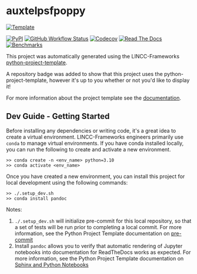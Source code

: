 
# auxtelpsfpoppy

[![Template](https://img.shields.io/badge/Template-LINCC%20Frameworks%20Python%20Project%20Template-brightgreen)](https://lincc-ppt.readthedocs.io/en/latest/)

[![PyPI](https://img.shields.io/pypi/v/auxtelpsfpoppy?color=blue&logo=pypi&logoColor=white)](https://pypi.org/project/auxtelpsfpoppy/)
[![GitHub Workflow Status](https://img.shields.io/github/actions/workflow/status/LSSTDESC/auxtelpsfpoppy/smoke-test.yml)](https://github.com/LSSTDESC/auxtelpsfpoppy/actions/workflows/smoke-test.yml)
[![Codecov](https://codecov.io/gh/LSSTDESC/auxtelpsfpoppy/branch/main/graph/badge.svg)](https://codecov.io/gh/LSSTDESC/auxtelpsfpoppy)
[![Read The Docs](https://img.shields.io/readthedocs/auxtelpsfpoppy)](https://auxtelpsfpoppy.readthedocs.io/)
[![Benchmarks](https://img.shields.io/github/actions/workflow/status/LSSTDESC/auxtelpsfpoppy/asv-main.yml?label=benchmarks)](https://LSSTDESC.github.io/auxtelpsfpoppy/)

This project was automatically generated using the LINCC-Frameworks 
[python-project-template](https://github.com/lincc-frameworks/python-project-template).

A repository badge was added to show that this project uses the python-project-template, however it's up to
you whether or not you'd like to display it!

For more information about the project template see the 
[documentation](https://lincc-ppt.readthedocs.io/en/latest/).

## Dev Guide - Getting Started

Before installing any dependencies or writing code, it's a great idea to create a
virtual environment. LINCC-Frameworks engineers primarily use `conda` to manage virtual
environments. If you have conda installed locally, you can run the following to
create and activate a new environment.

```
>> conda create -n <env_name> python=3.10
>> conda activate <env_name>
```

Once you have created a new environment, you can install this project for local
development using the following commands:

```
>> ./.setup_dev.sh
>> conda install pandoc
```

Notes:
1. `./.setup_dev.sh` will initialize pre-commit for this local repository, so
   that a set of tests will be run prior to completing a local commit. For more
   information, see the Python Project Template documentation on 
   [pre-commit](https://lincc-ppt.readthedocs.io/en/latest/practices/precommit.html)
2. Install `pandoc` allows you to verify that automatic rendering of Jupyter notebooks
   into documentation for ReadTheDocs works as expected. For more information, see
   the Python Project Template documentation on
   [Sphinx and Python Notebooks](https://lincc-ppt.readthedocs.io/en/latest/practices/sphinx.html#python-notebooks)
